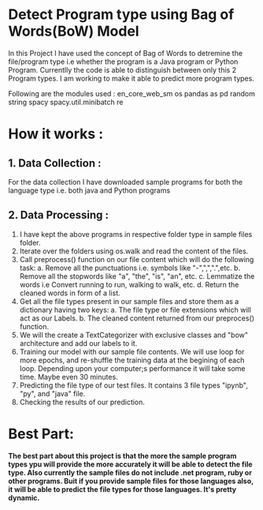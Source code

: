 # Detect Program type using Bag of Words(BoW) Model

In this Project I have used the concept of Bag of Words to detremine the file/program type i.e whether the program is a Java program or Python Program. Currentlly the code is able to distinguish between only this 2 Program types. I am working to make it able to predict more program types.

Following are the modules used : 
en_core_web_sm
os
pandas as pd
random
string 
spacy
spacy.util.minibatch
re

# How it works :

## 1. Data Collection : 
  
  For the data collection I have downloaded sample programs for both the language type i.e. both java and Python programs
## 2. Data Processing : 
1. I have kept the above programs in respective folder type in sample files folder.
2. Iterate over the folders using os.walk and read the content of the files.
3. Call preprocess() function on our file content which will do the following task:
    a. Remove all the punctuations i.e. symbols like "-",",",".",etc.
    b. Remove all the stopwords like "a", "the", "is", "an", etc.
    c. Lemmatize the words i.e Convert running to run, walking to walk, etc.
    d. Return the cleaned words in form of a list.
4. Get all the file types present in our sample files and store them as a dictionary having two keys:
    a. The file type or file extensions which will act as our Labels.
    b. The cleaned content returned from our preproces() function.
5. We will the create a TextCategorizer with exclusive classes and "bow" architecture and add our labels to it.
6. Training our model with our sample file contents. We will use loop for more epochs, and re-shuffle the training data at the begining of each loop. Depending upon your computer;s performance it will take some time. Maybe even 30 minutes.
7. Predicting the file type of our test files. It contains 3 file types "ipynb", "py", and "java" file. 
8. Checking the results of our prediction.

# Best Part:

**The best part about this project is that the more the sample program types ypu will provide the more accurately it will be able to detect the file type. Also currently the sample files do not include .net program, ruby or other programs. Buit if you provide sample files for those languages also, it will be able to predict the file types for those languages. It's pretty dynamic.**
